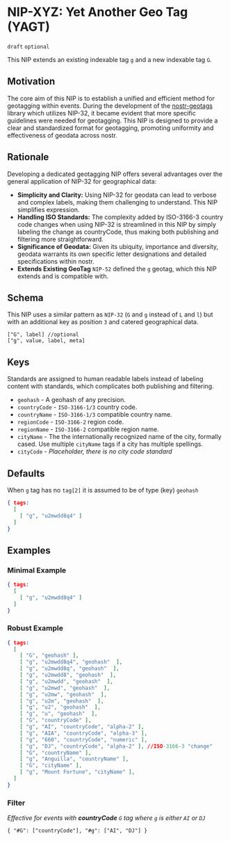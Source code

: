 # NIP-XYZ: Yet Another Geo Tag (YAGT)

`draft` `optional`

This NIP extends an existing indexable tag `g` and a new indexable tag `G`. 

## Motivation
The core aim of this NIP is to establish a unified and efficient method for geotagging within events. During the development of the [nostr-geotags](https://github.com/sandwichfarm/nostr-geotags) library which utilizes NIP-32, it became evident that more specific guidelines were needed for geotagging. This NIP is designed to provide a clear and standardized format for geotagging, promoting uniformity and effectiveness of geodata across nostr.

## Rationale
Developing a dedicated geotagging NIP offers several advantages over the general application of NIP-32 for geographical data:

- **Simplicity and Clarity:** Using NIP-32 for geodata can lead to verbose and complex labels, making them challenging to understand. This NIP simplifies expression.
- **Handling ISO Standards:** The complexity added by ISO-3166-3 country code changes when using NIP-32 is streamlined in this NIP by simply labeling the change as countryCode, thus making both publishing and filtering more straightforward.
- **Significance of Geodata:** Given its ubiquity, importance and diversity, geodata warrants its own specific letter designations and detailed specifications within nostr.
- **Extends Existing GeoTag** `NIP-52` defined the `g` geotag, which this NIP extends and is compatible with.

## Schema 
This NIP uses a similar pattern as `NIP-32` (`G` and `g` instead of `L` and `l`) but with an additional key as position `3` and catered geographical data.

```
["G", label] //optional
["g", value, label, meta]
```

## Keys
Standards are assigned to human readable labels instead of labeling content with standards, which complicates both publishing and filtering. 

- `geohash` - A geohash of any precision.
- `countryCode` - `ISO-3166-1/3` country code. 
- `countryName` - `ISO-3166-1/3` compatible country name. 
- `regionCode` - `ISO-3166-2` region code. 
- `regionName` - `ISO-3166-2` compatible region name.
- `cityName` - The the internationally recognized name of the city, formally cased. Use multiple `cityName` tags if a city has multiple spellings. 
- `cityCode` - _Placeholder, there is no city code standard_ 

## Defaults
When `g` tag has no `tag[2]` it is assumed to be of type (key) `geohash` 

```json
{ tags:
  [
    [ "g", "u2mwdd8q4" ]
  ]
}
```

## Examples

### Minimal Example 
```json
{ tags:
  [
    [ "g", "u2mwdd8q4" ]
  ]
}
```

### Robust Example
```json
{ tags:
  [
    [ "G", "geohash" ],
    [ "g", "u2mwdd8q4", "geohash"  ],
    [ "g", "u2mwdd8q", "geohash"  ],
    [ "g", "u2mwdd8", "geohash"  ],
    [ "g", "u2mwdd", "geohash"  ],
    [ "g", "u2mwd", "geohash"  ],
    [ "g", "u2mw", "geohash"  ],
    [ "g", "u2m", "geohash"  ],
    [ "g", "u2", "geohash"  ],
    [ "g", "u", "geohash"  ],
    [ "G", "countryCode" ],
    [ "g", "AI", "countryCode", "alpha-2" ],
    [ "g", "AIA", "countryCode", "alpha-3" ],
    [ "g", "660", "countryCode", "numeric" ],
    [ "g", "DJ", "countryCode", "alpha-2" ], //ISO-3166-3 "change"
    [ "G", "countryName" ],
    [ "g", "Anguilla", "countryName" ],
    [ "G", "cityName" ],
    [ "g", "Mount Fortune", "cityName" ],
  ] 
}
```

### Filter
_Effective for events with **countryCode** `G` tag where `g` is either `AI` or `DJ`_

```
{ "#G": ["countryCode"], "#g": ["AI", "DJ"] }
```